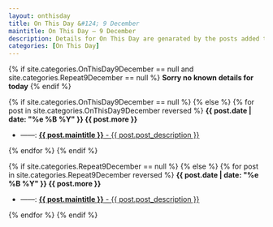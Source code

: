 ```yaml
---
layout: onthisday
title: On This Day &#124; 9 December
maintitle: On This Day — 9 December
description: Details for On This Day are genarated by the posts added to the website so the content is subject to changes/updates over time.
categories: [On This Day]
---
```


{% if site.categories.OnThisDay9December == null and site.categories.Repeat9December == null %}
<strong>Sorry no known details for today</strong>
{% endif %}

{% if site.categories.OnThisDay9December == null %}
{% else %}
{% for post in site.categories.OnThisDay9December reversed %}
<strong>{{ post.date | date: "%e %B %Y" }} {{ post.more }}</strong>
<ul>
<li> ——: <a href="{{ post.url }}"><strong>{{ post.maintitle }}</strong> - {{ post.post_description }}</a></li>
</ul>
{% endfor %}
{% endif %}

{% if site.categories.Repeat9December == null %}
{% else %}
{% for post in site.categories.Repeat9December reversed %}
<strong>{{ post.date | date: "%e %B %Y" }} {{ post.more }}</strong>
<ul>
<li> ——: <a href="{{ post.url }}"><strong>{{ post.maintitle }}</strong> - {{ post.post_description }}</a></li>
</ul>
{% endfor %}
{% endif %}
